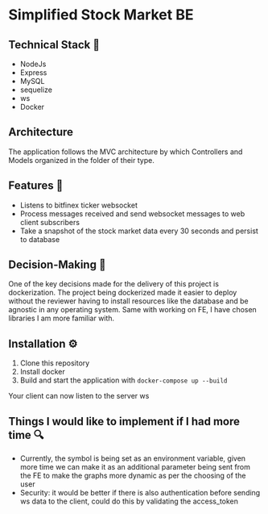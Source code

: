 # Simplified Stock Market BE
## Technical Stack :star2:
- NodeJs
- Express
- MySQL
- sequelize
- ws
- Docker

## Architecture
The application follows the MVC architecture by which Controllers and Models organized in the folder of their type.

## Features :dancer:
- Listens to bitfinex ticker websocket
- Process messages received and send websocket messages to web client subscribers
- Take a snapshot of the stock market data every 30 seconds and persist to database

## Decision-Making :thinking:
One of the key decisions made for the delivery of this project is dockerization. The project being dockerized made it easier to deploy without the reviewer having to install resources like the database and be agnostic in any operating system. Same with working on FE, I have chosen libraries I am more familiar with.

## Installation :gear:
1. Clone this repository
2. Install docker
3. Build and start the application with `docker-compose up --build`

Your client can now listen to the server ws

### 
## Things I would like to implement if I had more time :mag:
- Currently, the symbol is being set as an environment variable, given more time we can make it as an additional parameter being sent from the FE to make the graphs more dynamic as per the choosing of the user
- Security: it would be better if there is also authentication before sending ws data to the client, could do this by validating the access_token